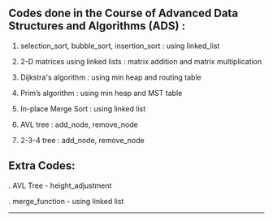 
Codes done in the Course of Advanced Data Structures and Algorithms (ADS) :
--------------------------------------------------------------------

1. selection_sort, bubble_sort, insertion_sort : using linked_list

2. 2-D matrices using linked lists : matrix addition and matrix multiplication

3. Dijkstra's algorithm : using min heap and routing table

4. Prim’s algorithm : using min heap and MST table

5. In-place Merge Sort : using linked list

6. AVL tree : add_node, remove_node

7. 2-3-4 tree : add_node, remove_node


Extra Codes:
------------

. AVL Tree - height_adjustment

. merge_function - using linked list

----------------------------------------------------------------------------------
